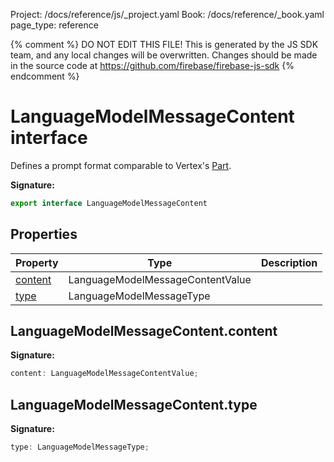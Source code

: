 Project: /docs/reference/js/_project.yaml
Book: /docs/reference/_book.yaml
page_type: reference

{% comment %}
DO NOT EDIT THIS FILE!
This is generated by the JS SDK team, and any local changes will be
overwritten. Changes should be made in the source code at
https://github.com/firebase/firebase-js-sdk
{% endcomment %}

# LanguageModelMessageContent interface
Defines a prompt format comparable to Vertex's [Part](./vertexai.md#part)<!-- -->.

<b>Signature:</b>

```typescript
export interface LanguageModelMessageContent 
```

## Properties

|  Property | Type | Description |
|  --- | --- | --- |
|  [content](./vertexai.languagemodelmessagecontent.md#languagemodelmessagecontentcontent) | LanguageModelMessageContentValue |  |
|  [type](./vertexai.languagemodelmessagecontent.md#languagemodelmessagecontenttype) | LanguageModelMessageType |  |

## LanguageModelMessageContent.content

<b>Signature:</b>

```typescript
content: LanguageModelMessageContentValue;
```

## LanguageModelMessageContent.type

<b>Signature:</b>

```typescript
type: LanguageModelMessageType;
```
